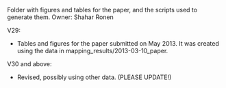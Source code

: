Folder with figures and tables for the paper, and the scripts used to generate them.
Owner: Shahar Ronen 

V29:
-  Tables and figures for the paper submitted on May 2013. It was created using the data in mapping_results/2013-03-10_paper.

V30 and above:
- Revised, possibly using other data. (PLEASE UPDATE!)  
